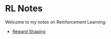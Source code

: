 # RL Notes

Welcome to my notes on Reinforcement Learning.

- [Reward Shaping](single-agent/reward-shaping.md)